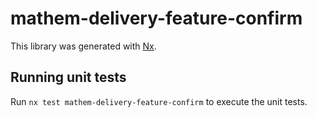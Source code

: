 # mathem-delivery-feature-confirm

This library was generated with [Nx](https://nx.dev).

## Running unit tests

Run `nx test mathem-delivery-feature-confirm` to execute the unit tests.
